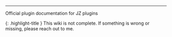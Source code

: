 ---


Official plugin documentation for JZ plugins

{: .highlight-title }
This wiki is not complete. If something is wrong or missing, please reach out to me.